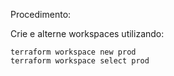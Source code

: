 Procedimento:

Crie e alterne workspaces utilizando:

```
terraform workspace new prod
terraform workspace select prod
```